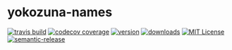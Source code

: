 # yokozuna-names


[![travis build](https://img.shields.io/travis/mts/yokozuna-names.svg?style=flat-square)](https://travis-ci.org/mts/yokozuna-names)
[![codecov coverage](https://img.shields.io/codecov/c/github/codecov/example-python.svg?style=flat-square)](https://codecov.io/github/mts/yokozuna-names)
[![version](https://img.shields.io/npm/v/yokozuna-names.svg?style=flat-square)](http://npm.im/yokozuna-names)
[![downloads](https://img.shields.io/npm/dm/yokozuna-names.svg?style=flat-square)](http://npm-stat.com/charts.html?package=yokozuna-names&from=2018-10-13)
[![MIT License](https://img.shields.io/npm/l/yokozuna-names.svg?style=flat-square)](http://opensource.org/licenses/MIT)
[![semantic-release](https://img.shields.io/badge/%20%20%F0%9F%93%A6%F0%9F%9A%80-semantic--release-e10079.svg?style=flat-square)](https://github.com/semantic-release/semantic-release)
